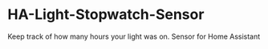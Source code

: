 # HA-Light-Stopwatch-Sensor
 Keep track of how many hours your light was on. Sensor for Home Assistant

